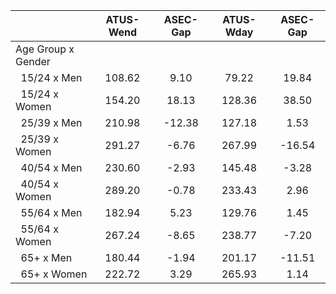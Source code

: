 
|                      |    ATUS-Wend |     ASEC-Gap |    ATUS-Wday |     ASEC-Gap |
| -------------------- | :----------: | :----------: | :----------: | :----------: |
| Age Group x Gender   |              |              |              |              |
| &nbsp;&nbsp;15/24 x Men |       108.62 |         9.10 |        79.22 |        19.84 |
| &nbsp;&nbsp;15/24 x Women |       154.20 |        18.13 |       128.36 |        38.50 |
| &nbsp;&nbsp;25/39 x Men |       210.98 |       -12.38 |       127.18 |         1.53 |
| &nbsp;&nbsp;25/39 x Women |       291.27 |        -6.76 |       267.99 |       -16.54 |
| &nbsp;&nbsp;40/54 x Men |       230.60 |        -2.93 |       145.48 |        -3.28 |
| &nbsp;&nbsp;40/54 x Women |       289.20 |        -0.78 |       233.43 |         2.96 |
| &nbsp;&nbsp;55/64 x Men |       182.94 |         5.23 |       129.76 |         1.45 |
| &nbsp;&nbsp;55/64 x Women |       267.24 |        -8.65 |       238.77 |        -7.20 |
| &nbsp;&nbsp;65+ x Men |       180.44 |        -1.94 |       201.17 |       -11.51 |
| &nbsp;&nbsp;65+ x Women |       222.72 |         3.29 |       265.93 |         1.14 |


